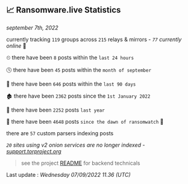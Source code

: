 
## 📈 Ransomware.live Statistics
_september 7th, 2022_

currently tracking `119` groups across `215` relays & mirrors - _`77` currently online_ 📡

⏲ there have been `8` posts within the `last 24 hours`

🕓 there have been `45` posts within the `month of september`

📅 there have been `646` posts within the `last 90 days`

🏚 there have been `2362` posts since the `1st January 2022`

🚀 there have been `2252` posts `last year`

🦕 there have been `4648` posts `since the dawn of ransomwatch` 🐣

there are `57` custom parsers indexing posts

_`20` sites using v2 onion services are no longer indexed - [support.torproject.org](https://support.torproject.org/onionservices/v2-deprecation/)_

> see the project [README](https://github.com/jmousqueton/ransomwatch#readme) for backend technicals



Last update : _Wednesday 07/09/2022 11.36 (UTC)_

